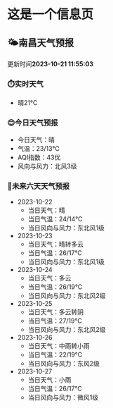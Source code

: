 # 这是一个信息页 
## 🌤️**南昌**天气预报
更新时间**2023-10-21 11:55:03**
### ⏱️实时天气
- 晴21℃
### 😊今日天气预报
- 今日天气：晴
- 气温：23/13℃
- AQI指数：43优
- 风向与风力：北风3级
### 🤩未来六天天气预报
- 2023-10-22
  - 当日天气：晴
  - 当日气温：24/14℃
  - 当日风向与风力：东北风1级
- 2023-10-23
  - 当日天气：晴转多云
  - 当日气温：26/17℃
  - 当日风向与风力：东北风1级
- 2023-10-24
  - 当日天气：多云
  - 当日气温：26/19℃
  - 当日风向与风力：东北风2级
- 2023-10-25
  - 当日天气：多云转阴
  - 当日气温：27/19℃
  - 当日风向与风力：东北风2级
- 2023-10-26
  - 当日天气：中雨转小雨
  - 当日气温：22/19℃
  - 当日风向与风力：东风2级
- 2023-10-27
  - 当日天气：小雨
  - 当日气温：26/17℃
  - 当日风向与风力：微风1级

